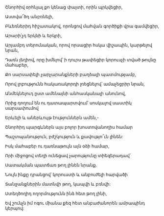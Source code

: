 Շնորհիվ օրհնյալ քո կենաց փայտի, որին պրկվեցիր,


Աստվա՜ծդ անբռնելի,


Բևեռներիդ հիշատակով, որոնցով մահվան գործիքի վրա գամվեցիր,


Արարի՛չդ երկնի և երկրի,


Արյամբդ տերունական, որով որսացիր հսկա վիշապին, կարթելով նրան,


Դառն լեղիով, որը խմելով՝ ի դուրս թափեցիր կորուսչի տված թույնը մահաբեր,


Քո սարսափելի չարչարանքների բաղձալի պատմությամբ,


Որով լրբությունն հակառակորդի լռեցնելով՝ ամաչեցրիր նրան,


Անմեկնելուդ ըստ ամենայնի անհասկանալի անունով,


Որից դողում են ու դատապարտվում՝ սոսկալով սաստիկ սարսափումով


Երևելի և աներևույթ էություններն ամեն,-

Շնորհիդ պարգևներն այս բոլոր խոստովանողիս համար


Պաշտպանություն, բժշկություն և քավությո՜ւն լինեն:


Իսկ մահաբեր ու դառնաթույն այն օձի համար,


Որի միջոցով տեղի ունեցավ չարությունը տիեզերադավ՝


Սատակման պատճառ թող լինեն նրանք.


Նույն ինքը դրանցով՝ կորուստի և անբուժելի հարվածի


Տանջանքներին մատնվի թող, կապվի և բռնվի:


Ստեղծողիդ ողորմությունն ինձ հետ թող լինի,


Եվ շունչն իմ ոգու միանա քեզ հետ անբաժանորեն ամրապինդ կերպով: